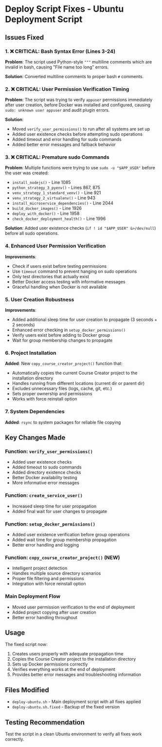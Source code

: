 # Deploy Script Fixes - Ubuntu Deployment Script

## Issues Fixed

### 1. ❌ CRITICAL: Bash Syntax Error (Lines 3-24)
**Problem**: The script used Python-style `"""` multiline comments which are invalid in bash, causing "File name too long" errors.

**Solution**: Converted multiline comments to proper bash `#` comments.

### 2. ❌ CRITICAL: User Permission Verification Timing  
**Problem**: The script was trying to verify `appuser` permissions immediately after user creation, before Docker was installed and configured, causing `sudo: unknown user appuser` and audit plugin errors.

**Solution**: 
- Moved `verify_user_permissions()` to run after all systems are set up
- Added user existence checks before attempting sudo operations
- Added timeout and error handling for sudo commands
- Added better error messages and fallback behavior

### 3. ❌ CRITICAL: Premature sudo Commands
**Problem**: Multiple functions were trying to use `sudo -u "$APP_USER"` before the user was created:
- `install_nodejs()` - Line 1085
- `python_strategy_3_pyenv()` - Lines 867, 875 
- `venv_strategy_1_standard_venv()` - Line 921
- `venv_strategy_2_virtualenv()` - Line 943
- `install_microservice_dependencies()` - Line 2044
- `build_docker_images()` - Line 1926
- `deploy_with_docker()` - Line 1958
- `check_docker_deployment_health()` - Line 1996

**Solution**: Added user existence checks (`if ! id "$APP_USER" &>/dev/null`) before all sudo operations.

### 4. Enhanced User Permission Verification
**Improvements**:
- Check if users exist before testing permissions
- Use `timeout` command to prevent hanging on sudo operations
- Only test directories that actually exist
- Better Docker access testing with informative messages
- Graceful handling when Docker is not available

### 5. User Creation Robustness
**Improvements**:
- Added additional sleep time for user creation to propagate (3 seconds + 2 seconds)
- Enhanced error checking in `setup_docker_permissions()`
- Verify users exist before adding to Docker group
- Wait for group membership changes to propagate

### 6. Project Installation
**Added**: New `copy_course_creator_project()` function that:
- Automatically copies the current Course Creator project to the installation directory
- Handles running from different locations (current dir or parent dir)
- Excludes unnecessary files (logs, cache, git, etc.)
- Sets proper ownership and permissions
- Works with force reinstall option

### 7. System Dependencies
**Added**: `rsync` to system packages for reliable file copying

## Key Changes Made

### Function: `verify_user_permissions()`
- Added user existence checks
- Added timeout to sudo commands
- Added directory existence checks
- Better Docker availability testing
- More informative error messages

### Function: `create_service_user()`
- Increased sleep time for user propagation
- Added final wait for user changes to propagate

### Function: `setup_docker_permissions()`
- Added user existence verification before group operations
- Added wait time for group membership propagation
- Better error handling and logging

### Function: `copy_course_creator_project()` (NEW)
- Intelligent project detection
- Handles multiple source directory scenarios
- Proper file filtering and permissions
- Integration with force reinstall option

### Main Deployment Flow
- Moved user permission verification to the end of deployment
- Added project copying after user creation
- Better error handling throughout

## Usage

The fixed script now:
1. Creates users properly with adequate propagation time
2. Copies the Course Creator project to the installation directory
3. Sets up Docker permissions correctly
4. Verifies everything works at the end of deployment
5. Provides better error messages and troubleshooting information

## Files Modified
- `deploy-ubuntu.sh` - Main deployment script with all fixes applied
- `deploy-ubuntu.sh.fixed` - Backup of the fixed version

## Testing Recommendation
Test the script in a clean Ubuntu environment to verify all fixes work correctly.